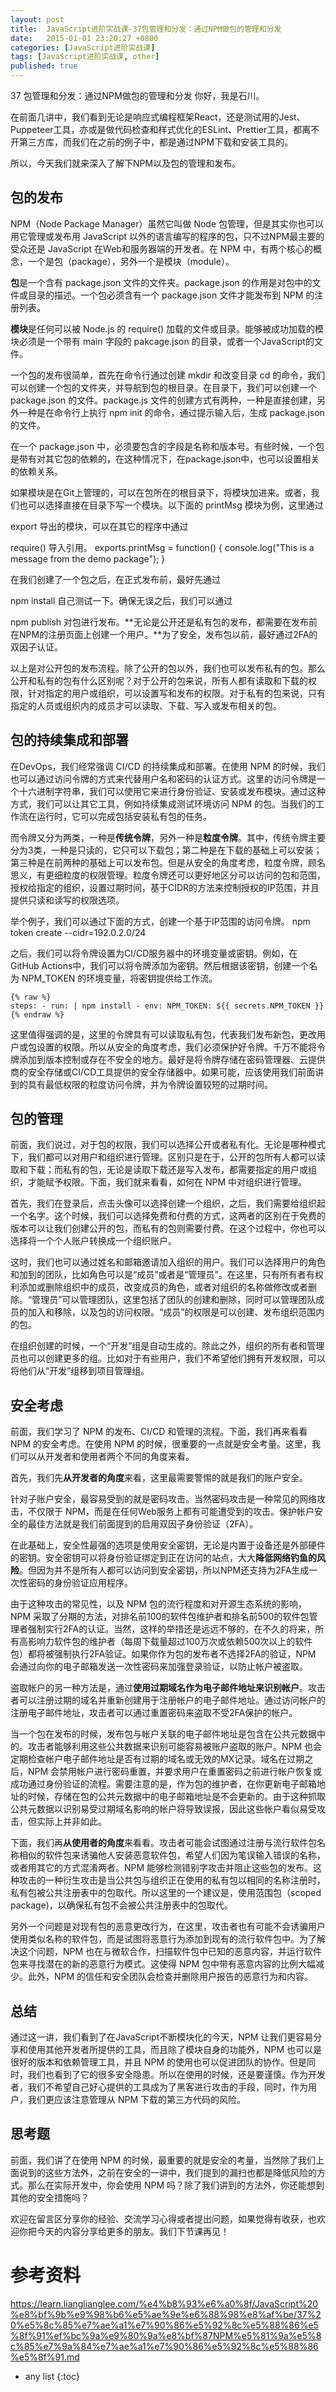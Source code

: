 ```yaml
---
layout: post
title:  JavaScript进阶实战课-37包管理和分发：通过NPM做包的管理和分发
date:   2015-01-01 23:20:27 +0800
categories: [JavaScript进阶实战课]
tags: [JavaScript进阶实战课, other]
published: true
---
```




37 包管理和分发：通过NPM做包的管理和分发
你好，我是石川。

在前面几讲中，我们看到无论是响应式编程框架React，还是测试用的Jest、Puppeteer工具，亦或是做代码检查和样式优化的ESLint、Prettier工具，都离不开第三方库，而我们在之前的例子中，都是通过NPM下载和安装工具的。

所以，今天我们就来深入了解下NPM以及包的管理和发布。

## 包的发布

NPM（Node Package Manager）虽然它叫做 Node 包管理，但是其实你也可以用它管理或发布用 JavaScript 以外的语言编写的程序的包，只不过NPM最主要的受众还是 JavaScript 在Web和服务器端的开发者。在 NPM 中，有两个核心的概念，一个是包（package），另外一个是模块（module）。

**包**是一个含有 package.json 文件的文件夹。package.json 的作用是对包中的文件或目录的描述。一个包必须含有一个 package.json 文件才能发布到 NPM 的注册列表。

**模块**是任何可以被 Node.js 的 require() 加载的文件或目录。能够被成功加载的模块必须是一个带有 main 字段的 pakcage.json 的目录，或者一个JavaScript的文件。

一个包的发布很简单，首先在命令行通过创建 mkdir 和改变目录 cd 的命令，我们可以创建一个包的文件夹，并导航到包的根目录。在目录下，我们可以创建一个 package.json 的文件。package.js 文件的创建方式有两种，一种是直接创建，另外一种是在命令行上执行 npm init 的命令，通过提示输入后，生成 package.json 的文件。

在一个 package.json 中，必须要包含的字段是名称和版本号。有些时候，一个包是带有对其它包的依赖的，在这种情况下，在package.json中，也可以设置相关的依赖关系。

如果模块是在Git上管理的，可以在包所在的根目录下，将模块加进来。或者，我们也可以选择直接在目录下写一个模块。以下面的 printMsg 模块为例，这里通过

export
导出的模块，可以在其它的程序中通过

require()
导入引用。
exports.printMsg = function() { console.log("This is a message from the demo package"); }

在我们创建了一个包之后，在正式发布前，最好先通过

npm install
自己测试一下。确保无误之后，我们可以通过

npm publish
对包进行发布。**无论是公开还是私有包的发布，都需要在发布前在NPM的注册页面上创建一个用户。**为了安全，发布包以前，最好通过2FA的双因子认证。

以上是对公开包的发布流程。除了公开的包以外，我们也可以发布私有的包。那么公开和私有的包有什么区别呢？对于公开的包来说，所有人都有读取和下载的权限，针对指定的用户或组织，可以设置写和发布的权限。对于私有的包来说，只有指定的人员或组织内的成员才可以读取、下载、写入或发布相关的包。

## 包的持续集成和部署

在DevOps，我们经常强调 CI/CD 的持续集成和部署。在使用 NPM 的时候，我们也可以通过访问令牌的方式来代替用户名和密码的认证方式。这里的访问令牌是一个十六进制字符串，我们可以使用它来进行身份验证、安装或发布模块。通过这种方式，我们可以让其它工具，例如持续集成测试环境访问 NPM 的包。当我们的工作流在运行时，它可以完成包括安装私有包的任务。

而令牌又分为两类，一种是**传统令牌**，另外一种是**粒度令牌**。其中，传统令牌主要分为3类，一种是只读的，它只可以下载包；第二种是在下载的基础上可以安装；第三种是在前两种的基础上可以发布包。但是从安全的角度考虑，粒度令牌，顾名思义，有更细粒度的权限管理。粒度令牌还可以更好地区分可以访问的包和范围，授权给指定的组织，设置过期时间，基于CIDR的方法来控制授权的IP范围，并且提供只读和读写的权限选项。

举个例子，我们可以通过下面的方式，创建一个基于IP范围的访问令牌。
npm token create --cidr=192.0.2.0/24

之后，我们可以将令牌设置为CI/CD服务器中的环境变量或密钥。例如，在GitHub Actions中，我们可以将令牌添加为密钥。然后根据该密钥，创建一个名为 NPM_TOKEN 的环境变量，将密钥提供给工作流。

```
{% raw %}
steps: - run: | npm install - env: NPM_TOKEN: ${{ secrets.NPM_TOKEN }}
{% endraw %}
```

这里值得强调的是，这里的令牌具有可以读取私有包，代表我们发布新包，更改用户或包设置的权限。所以从安全的角度考虑，我们必须保护好令牌。千万不能将令牌添加到版本控制或存在不安全的地方。最好是将令牌存储在密码管理器、云提供商的安全存储或CI/CD工具提供的安全存储器中。如果可能，应该使用我们前面讲到的具有最低权限的粒度访问令牌，并为令牌设置较短的过期时间。

## 包的管理

前面，我们说过，对于包的权限，我们可以选择公开或者私有化。无论是哪种模式下，我们都可以对用户和组织进行管理。区别只是在于，公开的包所有人都可以读取和下载；而私有的包，无论是读取下载还是写入发布，都需要指定的用户或组织，才能赋予权限。下面，我们就来看看，如何在 NPM 中对组织进行管理。

首先，我们在登录后，点击头像可以选择创建一个组织，之后，我们需要给组织起一个名字。这个时候，我们可以选择免费和付费的方式，这两者的区别在于免费的版本可以让我们创建公开的包，而私有的包则需要付费。在这个过程中，你也可以选择将一个个人账户转换成一个组织账户。

这时，我们也可以通过姓名和邮箱邀请加入组织的用户。我们可以选择用户的角色和加到的团队，比如角色可以是“成员”或者是“管理员”。在这里，只有所有者有权利添加或删除组织中的成员，改变成员的角色，或者对组织的名称做修改或者删除。“管理员”可以管理团队，这里包括了团队的创建和删除，同时可以管理团队成员的加入和移除，以及包的访问权限。“成员”的权限是可以创建、发布组织范围内的包。

在组织创建的时候，一个“开发”组是自动生成的。除此之外，组织的所有者和管理员也可以创建更多的组。比如对于有些用户，我们不希望他们拥有开发权限，可以将他们从“开发”组移到项目管理组。

## 安全考虑

前面，我们学习了 NPM 的发布、CI/CD 和管理的流程。下面，我们再来看看 NPM 的安全考虑。在使用 NPM 的时候，很重要的一点就是安全考量。这里，我们可以从开发者和使用者两个不同的角度来看。

首先，我们先**从开发者的角度**来看，这里最需要警惕的就是我们的账户安全。

针对子账户安全，最容易受到的就是密码攻击。当然密码攻击是一种常见的网络攻击，不仅限于 NPM，而是在任何Web服务上都有可能遭受到的攻击。保护帐户安全的最佳方法就是我们前面提到的启用双因子身份验证（2FA）。

在此基础上，安全性最强的选项是使用安全密钥，无论是内置于设备还是外部硬件的密钥。安全密钥可以将身份验证绑定到正在访问的站点，大大**降低网络钓鱼的风险**。但因为并不是所有人都可以访问到安全密钥，所以NPM还支持为2FA生成一次性密码的身份验证应用程序。

由于这种攻击的常见性，以及 NPM 包的流行程度和对开源生态系统的影响，NPM 采取了分期的方法，对排名前100的软件包维护者和排名前500的软件包管理者强制实行2FA的认证。当然，这样的举措还是远远不够的，在不久的将来，所有高影响力软件包的维护者（每周下载量超过100万次或依赖500次以上的软件包）都将被强制执行2FA验证。如果你作为包的发布者不选择2FA的验证，NPM 会通过向你的电子邮箱发送一次性密码来加强登录验证，以防止帐户被盗取。

盗取帐户的另一种方法是，通过**使用过期域名作为电子邮件地址来识别帐户**。攻击者可以注册过期的域名并重新创建用于注册帐户的电子邮件地址。通过访问帐户的注册电子邮件地址，攻击者可以通过重置密码来盗取不受2FA保护的帐户。

当一个包在发布的时候，发布包与帐户关联的电子邮件地址是包含在公共元数据中的。攻击者能够利用这些公共数据来识别可能容易被账户盗取的账户。NPM 也会定期检查帐户电子邮件地址是否有过期的域名或无效的MX记录。域名在过期之后，NPM 会禁用帐户进行密码重置，并要求用户在重置密码之前进行帐户恢复或成功通过身份验证的流程。需要注意的是，作为包的维护者，在你更新电子邮箱地址的时候，存储在包的公共元数据中的电子邮箱地址是不会更新的。由于这种抓取公共元数据以识别易受过期域名影响的帐户将导致误报，因此这些帐户看似易受攻击，但实际上并非如此。

下面，我们再**从使用者的角度**来看看。攻击者可能会试图通过注册与流行软件包名称相似的软件包来诱骗他人安装恶意软件包，希望人们因为笔误输入错误的名称，或者用其它的方式混淆两者。NPM 能够检测错别字攻击并阻止这些包的发布。这种攻击的一种衍生攻击是当公共包与组织正在使用的私有包以相同的名称注册时，私有包被公共注册表中的包取代。所以这里的一个建议是，使用范围包（scoped package)，以确保私有包不会被公共注册表中的包取代。

另外一个问题是对现有包的恶意更改行为，在这里，攻击者也有可能不会诱骗用户使用类似名称的软件包，而是试图将恶意行为添加到现有的流行软件包中。为了解决这个问题，NPM 也在与微软合作，扫描软件包中已知的恶意内容，并运行软件包来寻找潜在的新的恶意行为模式。这使得 NPM 包中带有恶意内容的比例大幅减少。此外，NPM 的信任和安全团队会检查并删除用户报告的恶意行为和内容。

## 总结

通过这一讲，我们看到了在JavaScript不断模块化的今天，NPM 让我们更容易分享和使用其他开发者所提供的工具，而且除了模块自身的功能外，NPM 也可以是很好的版本和依赖管理工具，并且 NPM 的使用也可以促进团队的协作。但是同时，我们也看到了它的很多安全隐患。所以在使用的时候，还是要谨慎。作为开发者，我们不希望自己好心提供的工具成为了黑客进行攻击的手段，同时，作为用户，我们更应该注意管理从 NPM 下载的第三方代码的风险。

## 思考题

前面，我们讲了在使用 NPM 的时候，最重要的就是安全的考量，当然除了我们上面说到的这些方法外，之前在安全的一讲中，我们提到的漏扫也都是降低风险的方式。那么在实际开发中，你会使用 NPM 吗？除了我们讲到的方法外，你还能想到其他的安全措施吗？

欢迎在留言区分享你的经验、交流学习心得或者提出问题，如果觉得有收获，也欢迎你把今天的内容分享给更多的朋友。我们下节课再见！




# 参考资料

https://learn.lianglianglee.com/%e4%b8%93%e6%a0%8f/JavaScript%20%e8%bf%9b%e9%98%b6%e5%ae%9e%e6%88%98%e8%af%be/37%20%e5%8c%85%e7%ae%a1%e7%90%86%e5%92%8c%e5%88%86%e5%8f%91%ef%bc%9a%e9%80%9a%e8%bf%87NPM%e5%81%9a%e5%8c%85%e7%9a%84%e7%ae%a1%e7%90%86%e5%92%8c%e5%88%86%e5%8f%91.md

* any list
{:toc}
